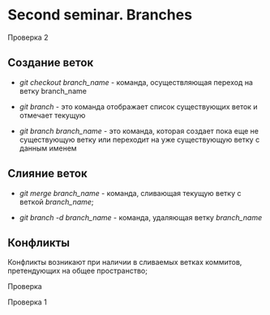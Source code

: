 # Second seminar. Branches

Проверка 2

## Создание веток

* *git checkout branch_name* - команда, осуществляющая переход на ветку branch_name 

* *git branch* - это команда отображает список существующих веток и отмечает текущую

* *git branch branch_name* - это команда, которая создает пока еще не существующую ветку или переходит на уже существующую ветку с данным именем

## Слияние веток 

* *git merge branch_name* - команда, сливающая текущую ветку с веткой *branch_name*;

* *git branch -d branch_name* - команда, удаляющая ветку *branch_name*

## Конфликты

Конфликты возникают при наличии в сливаемых ветках коммитов, претендующих на общее пространство;

Проверка

Проверка 1